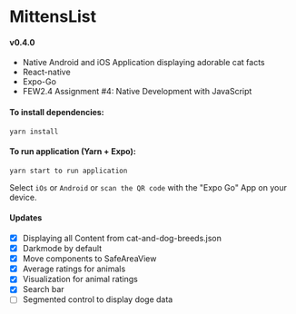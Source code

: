 # MittensList

#### v0.4.0

- Native Android and iOS Application displaying adorable cat facts
- React-native
- Expo-Go
- FEW2.4 Assignment #4: Native Development with JavaScript

#### To install dependencies:

```
yarn install
```

#### To run application (Yarn + Expo):

```
yarn start to run application
```

Select `iOs` or `Android` or `scan the QR code` with the "Expo Go" App on your device.

#### Updates

- [x] Displaying all Content from cat-and-dog-breeds.json
- [x] Darkmode by default
- [x] Move components to SafeAreaView
- [x] Average ratings for animals
- [x] Visualization for animal ratings
- [x] Search bar
- [ ] Segmented control to display doge data
